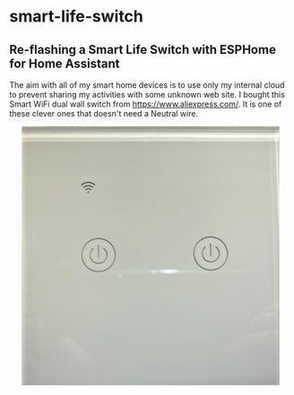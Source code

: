 # smart-life-switch
## Re-flashing a Smart Life Switch with ESPHome for Home Assistant
The aim with all of my smart home devices is to use only my internal cloud to prevent sharing my activities with some unknown web site. I bought this Smart WiFi dual wall switch from https://www.aliexpress.com/. It is one of these clever ones that doesn't need a Neutral wire. 

<p align="center">
  <img width="460" src="resources/IMG_0263.jpg">
</p>


